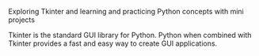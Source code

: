 
Exploring Tkinter and learning and practicing Python concepts with mini projects 

Tkinter is the standard GUI library for Python. Python when combined with Tkinter provides a fast and easy way to create GUI applications.

